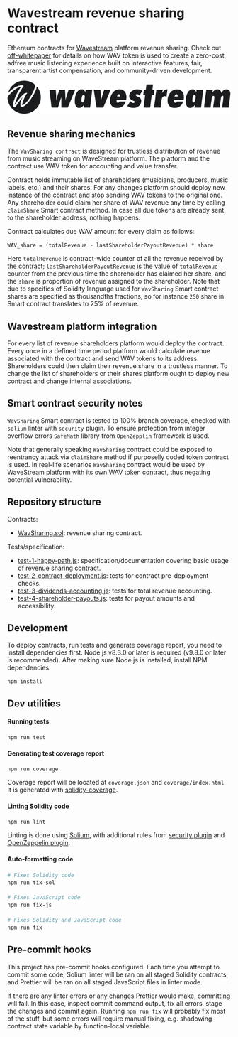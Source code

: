# Wavestream revenue sharing contract

Ethereum contracts for [Wavestream](https://wavestream.io/) platform revenue sharing. Check out [off-whitepaper](https://wavestream.io/whitepaper/) for details on how WAV token is used to create a zero-cost, adfree music listening experience built on interactive features, fair, transparent artist compensation, and community-driven development.

![wavestream](wavestream.png)

## Revenue sharing mechanics

The `WavSharing contract` is designed for trustless distribution of revenue from music streaming on WaveStream platform. The platform and the contract use WAV token for accounting and value transfer.

Contract holds immutable list of shareholders (musicians, producers, music labels, etc.) and their shares. For any changes platform should deploy new instance of the contract and stop sending WAV tokens to the original one. Any shareholder could claim her share of WAV revenue any time by calling `claimShare` Smart contract method. In case all due tokens are already sent to the shareholder address, nothing happens.

Contract calculates due WAV amount for every claim as follows:

```
WAV_share = (totalRevenue - lastShareholderPayoutRevenue) * share
```

Here `totalRevenue` is contract-wide counter of all the revenue received by the contract; `lastShareholderPayoutRevenue` is the value of `totalRevenue` counter from the previous time the shareholder has claimed her share, and the `share` is proportion of revenue assigned to the shareholder. Note that due to specifics of Solidity language used for `WavSharing` Smart contract shares are specified as thousandths fractions, so for instance `250` share in Smart contract translates to 25% of revenue.

## Wavestream platform integration

For every list of revenue shareholders platform would deploy the contract. Every once in a defined time period platform would calculate revenue associated with the contract and send WAV tokens to its address. Shareholders could then claim their revenue share in a trustless manner. To change the list of shareholders or their shares platform ought to deploy new contract and change internal associations.

## Smart contract security notes

`WavSharing` Smart contract is tested to 100% branch coverage, checked with `solium` linter with `security` plugin. To ensure protection from integer overflow errors `SafeMath` library from `OpenZepplin` framework is used.

Note that generally speaking `WavSharing` contract could be exposed to reentrancy attack via `claimShare` method if purposelly coded token contract is used. In real-life scenarios `WavSharing` contract would be used by WaveStream platform with its own WAV token contract, thus negating potential vulnerability.

## Repository structure

Contracts:

* [WavSharing.sol](contracts/WavSharing.sol): revenue sharing contract.

Tests/specification:

* [test-1-happy-path.js](test/test-1-happy-path.js): specification/documentation covering basic usage of revenue sharing contract.
* [test-2-contract-deployment.js](test/test-2-contract-deployment.js): tests for contract pre-deployment checks.
* [test-3-dividends-accounting.js](test/test-3-dividends-accounting.js): tests for total revenue accounting.
* [test-4-shareholder-payouts.js](test/test-4-shareholder-payouts.js): tests for payout amounts and accessibility.

## Development

To deploy contracts, run tests and generate coverage report, you need to install dependencies first. Node.js v8.3.0 or later is required (v9.8.0 or later is recommended). After making sure Node.js is installed, install NPM dependencies:

```
npm install
```

## Dev utilities

#### Running tests

```
npm run test
```

#### Generating test coverage report

```
npm run coverage
```

Coverage report will be located at `coverage.json` and `coverage/index.html`. It is generated with [solidity-coverage](https://github.com/sc-forks/solidity-coverage).

#### Linting Solidity code

```
npm run lint
```

Linting is done using [Solium](https://github.com/duaraghav8/Solium), with additional rules from [security plugin](https://github.com/duaraghav8/solium-plugin-security) and [OpenZeppelin plugin](https://github.com/OpenZeppelin/solium-plugin-zeppelin).

#### Auto-formatting code

```sh
# Fixes Solidity code
npm run tix-sol

# Fixes JavaScript code
npm run fix-js

# Fixes Solidity and JavaScript code
npm run fix
```

## Pre-commit hooks

This project has pre-commit hooks configured. Each time you attempt to commit some code, Solium linter will be ran on all staged Solidity contracts, and Prettier will be ran on all staged JavaScript files in linter mode.

If there are any linter errors or any changes Prettier would make, committing will fail. In this case, inspect commit command output, fix all errors, stage the changes and commit again. Running `npm run fix` will probably fix most of the stuff, but some errors will require manual fixing, e.g. shadowing contract state variable by function-local variable.

